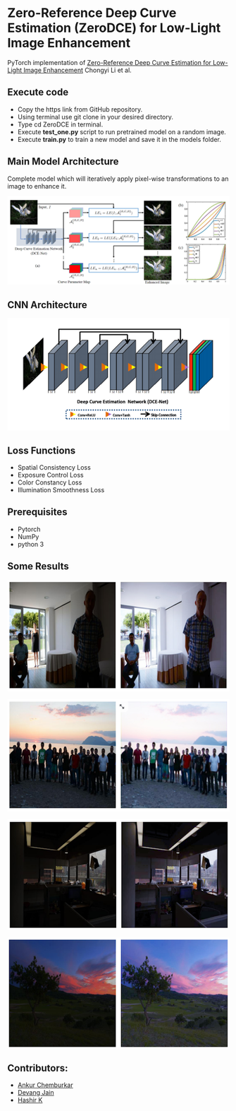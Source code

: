 # Zero-Reference Deep Curve Estimation (ZeroDCE) for Low-Light Image Enhancement
PyTorch implementation of [Zero-Reference Deep Curve Estimation for Low-Light Image Enhancement](https://arxiv.org/pdf/2001.06826.pdf) Chongyi Li et al.

## Execute code
* Copy the https link from GitHub repository.
* Using terminal use git clone <https link> in your desired directory.
* Type cd ZeroDCE in terminal.
* Execute <b>test_one.py</b> script to run pretrained model on a random image.
* Execute <b>train.py</b> to train a new model and save it in the models folder.

## Main Model Architecture
Complete model which will iteratively apply pixel-wise transformations to an image to enhance it.

<p align="center">
<img src="Assets/main_model_architecture.png">
</p>

## CNN Architecture

<p align="center">
<img src="Assets/CNN_model_architecture.png">
</p>

## Loss Functions
* Spatial Consistency Loss
* Exposure Control Loss
* Color Constancy Loss
* Illumination Smoothness Loss

## Prerequisites
* Pytorch
* NumPy
* python 3

## Some Results

<p align="center">
<img src="Assets/result1.png">
</p>

<p align="center">
<img src="Assets/result2.png">
</p>

<p align="center">
<img src="Assets/result3.png">
</p>

<p align="center">
<img src="Assets/result4.png">
</p>

## Contributors:

- [Ankur Chemburkar](https://github.com/Developer-Zer0)
- [Devang Jain](https://github.com/djrobin17)
- [Hashir K](https://github.com/hashirkk07)

